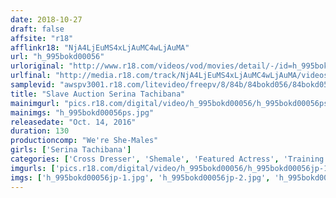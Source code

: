 ```yaml
---
date: 2018-10-27
draft: false
affsite: "r18"
afflinkr18: "NjA4LjEuMS4xLjAuMC4wLjAuMA"
url: "h_995bokd00056"
urloriginal: "http://www.r18.com/videos/vod/movies/detail/-/id=h_995bokd00056"
urlfinal: "http://media.r18.com/track/NjA4LjEuMS4xLjAuMC4wLjAuMA/videos/vod/movies/detail/-/id=h_995bokd00056"
samplevid: "awspv3001.r18.com/litevideo/freepv/8/84b/84bokd056/84bokd056_dmb_w.mp4"
title: "Slave Auction Serina Tachibana"
mainimgurl: "pics.r18.com/digital/video/h_995bokd00056/h_995bokd00056ps.jpg"
mainimgs: "h_995bokd00056ps.jpg"
releasedate: "Oct. 14, 2016"
duration: 130
productioncomp: "We're She-Males"
girls: ['Serina Tachibana']
categories: ['Cross Dresser', 'Shemale', 'Featured Actress', 'Training', 'Creampie', 'Sex Toys', 'Hi-Def']
imgurls: ['pics.r18.com/digital/video/h_995bokd00056/h_995bokd00056jp-1.jpg', 'pics.r18.com/digital/video/h_995bokd00056/h_995bokd00056jp-2.jpg', 'pics.r18.com/digital/video/h_995bokd00056/h_995bokd00056jp-3.jpg', 'pics.r18.com/digital/video/h_995bokd00056/h_995bokd00056jp-4.jpg', 'pics.r18.com/digital/video/h_995bokd00056/h_995bokd00056jp-5.jpg', 'pics.r18.com/digital/video/h_995bokd00056/h_995bokd00056jp-6.jpg', 'pics.r18.com/digital/video/h_995bokd00056/h_995bokd00056jp-7.jpg', 'pics.r18.com/digital/video/h_995bokd00056/h_995bokd00056jp-8.jpg', 'pics.r18.com/digital/video/h_995bokd00056/h_995bokd00056jp-9.jpg', 'pics.r18.com/digital/video/h_995bokd00056/h_995bokd00056jp-10.jpg', 'pics.r18.com/digital/video/h_995bokd00056/h_995bokd00056jp-11.jpg', 'pics.r18.com/digital/video/h_995bokd00056/h_995bokd00056jp-12.jpg', 'pics.r18.com/digital/video/h_995bokd00056/h_995bokd00056jp-13.jpg', 'pics.r18.com/digital/video/h_995bokd00056/h_995bokd00056jp-14.jpg', 'pics.r18.com/digital/video/h_995bokd00056/h_995bokd00056jp-15.jpg', 'pics.r18.com/digital/video/h_995bokd00056/h_995bokd00056jp-16.jpg', 'pics.r18.com/digital/video/h_995bokd00056/h_995bokd00056jp-17.jpg', 'pics.r18.com/digital/video/h_995bokd00056/h_995bokd00056jp-18.jpg', 'pics.r18.com/digital/video/h_995bokd00056/h_995bokd00056jp-19.jpg', 'pics.r18.com/digital/video/h_995bokd00056/h_995bokd00056jp-20.jpg']
imgs: ['h_995bokd00056jp-1.jpg', 'h_995bokd00056jp-2.jpg', 'h_995bokd00056jp-3.jpg', 'h_995bokd00056jp-4.jpg', 'h_995bokd00056jp-5.jpg', 'h_995bokd00056jp-6.jpg', 'h_995bokd00056jp-7.jpg', 'h_995bokd00056jp-8.jpg', 'h_995bokd00056jp-9.jpg', 'h_995bokd00056jp-10.jpg', 'h_995bokd00056jp-11.jpg', 'h_995bokd00056jp-12.jpg', 'h_995bokd00056jp-13.jpg', 'h_995bokd00056jp-14.jpg', 'h_995bokd00056jp-15.jpg', 'h_995bokd00056jp-16.jpg', 'h_995bokd00056jp-17.jpg', 'h_995bokd00056jp-18.jpg', 'h_995bokd00056jp-19.jpg', 'h_995bokd00056jp-20.jpg']
---
```


